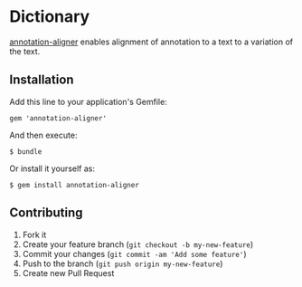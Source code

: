 # Dictionary

[annotation-aligner](https://github.com/jdkim/annotation-aligner) enables alignment of annotation to a text to a variation of the text.

## Installation

Add this line to your application's Gemfile:

    gem 'annotation-aligner'

And then execute:

    $ bundle

Or install it yourself as:

    $ gem install annotation-aligner


## Contributing

1. Fork it
2. Create your feature branch (`git checkout -b my-new-feature`)
3. Commit your changes (`git commit -am 'Add some feature'`)
4. Push to the branch (`git push origin my-new-feature`)
5. Create new Pull Request
